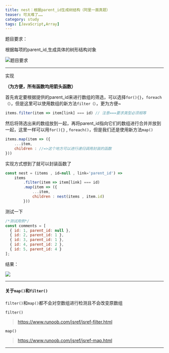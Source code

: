 ```yaml
---
title: nest：根据parent_id生成树结构（阿里一面真题）
teaser:	可太难了……
category: study
tags: [JavaScript,Array]
---
```


题目要求：

根据每项的parent_id,生成具体的树形结构对象

![题目要求](https://user-gold-cdn.xitu.io/2019/10/14/16dc9c052c9d52b9?imageView2/0/w/1280/h/960/format/webp/ignore-error/1)

---

实现

**（为方便，所有函数均用箭头函数）**

首先肯定要根据提供的parent_id来进行数组的筛选，可以选择`for(){}`，`foreach（）`，但是这里可以使用数组的新方法`filter（）`，更为方便~

```javascript
items.filter(item => item[link] === id) // 注意===要求类型必须相等
```

然后将筛选出来的数组放到一起，再将parent_id指向它们的数组进行合并并放到一起，这里一样可以用`for(){}` , `foreach()`，但是我们还是使用新方法`map()`

```javascript
items.map(item => ({
	...item,
	children : //=>这个地方可以进行递归调用封装的函数
}))
```

实现方式想到了就可以封装函数了

```javascript
const nest = (items , id=null , link='parent_id') => 
	items
		.filter(item => item[link] === id)
		.map(item => ({
			...item,
			children : nest(items , item.id)
		}))
```

测试一下

```javascript
/*测试用例*/
const comments = [
  { id: 1, parent_id: null },
  { id: 2, parent_id: 1 },
  { id: 3, parent_id: 1 },
  { id: 4, parent_id: 2 },
  { id: 5, parent_id: 4 }
];
```

结果：

![](images\testEnd.png)

----

#### 关于`map()`和`filter()`

`filter()`和`map()`都不会对空数组进行检测且不会改变原数组

`filter()`

>  https://www.runoob.com/jsref/jsref-filter.html 

`map()`

> https://www.runoob.com/jsref/jsref-map.html 

---